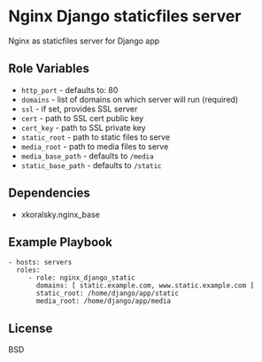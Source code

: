 Nginx Django staticfiles server
===============================

Nginx as staticfiles server for Django app

Role Variables
--------------

- `http_port` - defaults to: 80
- `domains` - list of domains on which server will run (required)
- `ssl` - if set, provides SSL server
- `cert` - path to SSL cert public key
- `cert_key` - path to SSL private key
- `static_root` - path to static files to serve
- `media_root` - path to media files to serve
- `media_base_path` - defaults to `/media`
- `static_base_path` - defaults to `/static`

Dependencies
------------

- xkoralsky.nginx_base

Example Playbook
----------------

    - hosts: servers
      roles:
         - role: nginx_django_static
           domains: [ static.example.com, www.static.example.com ]
           static_root: /home/django/app/static
           media_root: /home/django/app/media

License
-------

BSD
